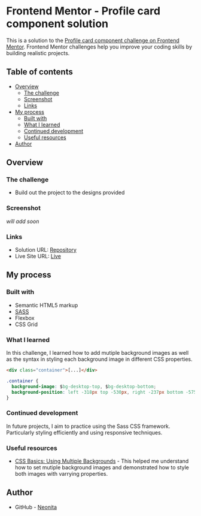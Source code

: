 # Frontend Mentor - Profile card component solution

This is a solution to the [Profile card component challenge on Frontend Mentor](https://www.frontendmentor.io/challenges/profile-card-component-cfArpWshJ). Frontend Mentor challenges help you improve your coding skills by building realistic projects.

## Table of contents

- [Overview](#overview)
  - [The challenge](#the-challenge)
  - [Screenshot](#screenshot)
  - [Links](#links)
- [My process](#my-process)
  - [Built with](#built-with)
  - [What I learned](#what-i-learned)
  - [Continued development](#continued-development)
  - [Useful resources](#useful-resources)
- [Author](#author)

## Overview

### The challenge

- Build out the project to the designs provided

### Screenshot

<i>will add soon</i>

### Links

- Solution URL: [Repository](https://github.com/neonita/profile-card-component-backup/tree/master/profile-card-component)
- Live Site URL: [Live](https://neonita.github.io/profile-card-component-backup/profile-card-component/)

## My process

### Built with

- Semantic HTML5 markup
- [SASS](https://sass-lang.com/)
- Flexbox
- CSS Grid

### What I learned

In this challenge, I learned how to add mutiple background images as well as the syntax in styling each background image in different CSS properties. <!-- I learned that I could style each background image with commas as long as its key-value matches the order of background images listed. -->

```html
<div class="container">[...]</div>
```

```css
.container {
  background-image: $bg-desktop-top, $bg-desktop-bottom;
  background-position: left -318px top -530px, right -237px bottom -575px;
}
```

### Continued development

In future projects, I aim to practice using the Sass CSS framework. Particularly styling efficiently and using responsive techniques.

### Useful resources

- [CSS Basics: Using Multiple Backgrounds](https://css-tricks.com/css-basics-using-multiple-backgrounds/) - This helped me understand how to set mutiple background images and demonstrated how to style both images with varrying properties.

## Author

- GitHub - [Neonita](https://github.com/neonita)
